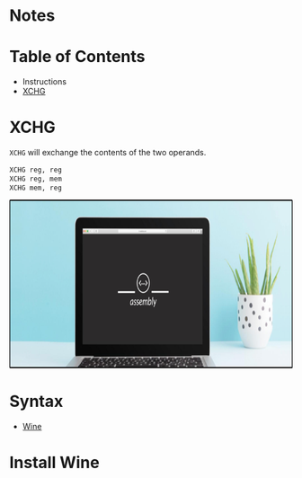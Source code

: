 # Notes
# Table of Contents

* Instructions
* [XCHG](#xchg)
  

# XCHG <a name="xchg"></a>

```XCHG``` will exchange the contents of the two operands.

```assembly
XCHG reg, reg
XCHG reg, mem
XCHG mem, reg
```

<img src="img/assembly.png" alt="drawing" height="300" width="1900"/>

# Syntax

* [Wine](#xchg)
# Install Wine <a name="wine"></a>